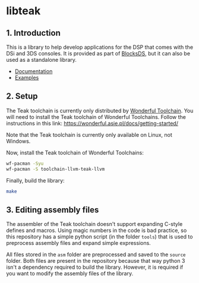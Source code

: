 # libteak

## 1. Introduction

This is a library to help develop applications for the DSP that comes with the
DSi and 3DS consoles. It is provided as part of
[BlocksDS](https://github.com/blocksds/sdk), but it can also be used as a
standalone library.

- [Documentation](https://blocksds.github.io/docs/libteak/index.html)
- [Examples](https://github.com/blocksds/sdk/tree/master/examples/dsp)

## 2. Setup

The Teak toolchain is currently only distributed by
[Wonderful Toolchain](https://wonderful.asie.pl). You will need to install the
Teak toolchain of Wonderful Toolchains. Follow the instructions in this link:
https://wonderful.asie.pl/docs/getting-started/

Note that the Teak toolchain is currently only available on Linux, not Windows.

Now, install the Teak toolchain of Wonderful Toolchains:

```bash
wf-pacman -Syu
wf-pacman -S toolchain-llvm-teak-llvm
```

Finally, build the library:

```bash
make
```

## 3. Editing assembly files

The assembler of the Teak toolchain doesn't support expanding C-style defines
and macros. Using magic numbers in the code is bad practice, so this repository
has a simple python script (in the folder `tools`) that is used to preprocess
assembly files and expand simple expressions.

All files stored in the `asm` folder are preprocessed and saved to the `source`
folder. Both files are present in the repository because that way python 3 isn't
a dependency required to build the library. However, it is required if you want
to modify the assembly files of the library.
